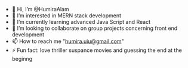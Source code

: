 - 👋 Hi, I’m @HumiraAlam
- 👀 I’m interested in MERN stack development
- 🌱 I’m currently learning advanced Java Script and React
- 💞️ I’m looking to collaborate on group projects concerning front end development
- 📫 How to reach me "humira.uiu@gmail.com"
- ⚡ Fun fact: love thriller suspance movies and guessing the end at the beginng 

<!---
HumiraAlam/HumiraAlam is a ✨ special ✨ repository because its `README.md` (this file) appears on your GitHub profile.
You can click the Preview link to take a look at your changes.
--->
